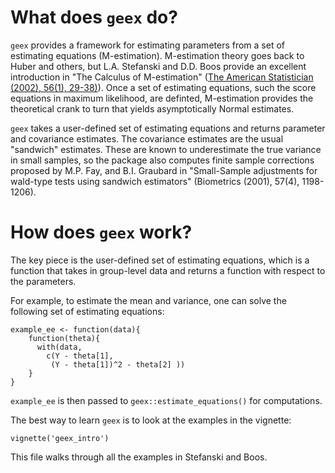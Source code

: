 # What does `geex` do?

`geex` provides a framework for estimating parameters from a set of estimating equations (M-estimation). M-estimation theory goes back to Huber and others, but L.A. Stefanski and D.D. Boos provide an excellent introduction in "The Calculus of M-estimation" ([The American Statistician (2002), 56(1), 29-38)](http://www.jstor.org/stable/3087324?seq=1#page_scan_tab_contents)). Once a set of estimating equations, such the score equations in maximum likelihood, are definted, M-estimation provides the theoretical crank to turn that yields asymptotically Normal estimates. 

`geex` takes a user-defined set of estimating equations and returns parameter and covariance estimates. The covariance estimates are the usual "sandwich" estimates. These are known to underestimate the true variance in small samples, so the package also computes finite sample corrections proposed by M.P. Fay, and B.I. Graubard in "Small-Sample adjustments for wald-type tests using sandwich estimators" (Biometrics (2001), 57(4), 1198-1206).

# How does `geex` work?

The key piece is the user-defined set of estimating equations, which is a function that takes in group-level data and returns a function with respect to the parameters.

For example, to estimate the mean and variance, one can solve the following set of estimating equations:

```
example_ee <- function(data){
    function(theta){
      with(data,
        c(Y - theta[1],
         (Y - theta[1])^2 - theta[2] )) 
    }
}
```

`example_ee` is then passed to `geex::estimate_equations()` for computations.

The best way to learn `geex` is to look at the examples in the vignette:

```
vignette('geex_intro')
```

This file walks through all the examples in Stefanski and Boos. 
